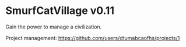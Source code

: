 # SmurfCatVillage v0.11

Gain the power to manage a civilization.

Project management: https://github.com/users/dtumabcaofhs/projects/1
